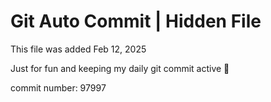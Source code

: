 # Git Auto Commit | Hidden File

This file was added Feb 12, 2025

Just for fun and keeping my daily git commit active 🤪

commit number: 97997
